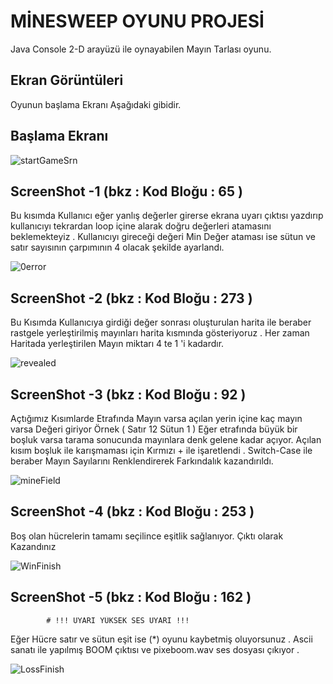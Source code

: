 # MİNESWEEP OYUNU PROJESİ

Java Console 2-D arayüzü ile oynayabilen Mayın Tarlası oyunu.

## Ekran Görüntüleri
Oyunun başlama Ekranı Aşağıdaki gibidir.
## Başlama Ekranı 
![startGameSrn](https://github.com/r7tk/SecretVault/assets/6598877/88f4af0f-93f7-4f75-9ea6-d10f8737b74a)

## ScreenShot -1  (bkz : Kod Bloğu : 65 )
  Bu kısımda Kullanıcı eğer yanlış değerler girerse ekrana uyarı çıktısı yazdırıp kullanıcıyı tekrardan
loop içine alarak doğru değerleri atamasını beklemekteyiz . Kullanıcıyı gireceği değeri Min Değer ataması 
ise sütun ve satır sayısının çarpımının 4 olacak şekilde ayarlandı.


![0error](https://github.com/r7tk/SecretVault/assets/6598877/2a821fe5-a7f9-44a4-abad-75aa43f11c9e)

## ScreenShot -2  (bkz : Kod Bloğu : 273 )

  Bu Kısımda Kullanıcıya girdiği değer sonrası oluşturulan harita ile beraber rastgele yerleştirilmiş mayınları 
harita kısmında gösteriyoruz . Her zaman Haritada yerleştirilen Mayın miktarı 4 te 1 'i kadardır.

![revealed](https://github.com/r7tk/SecretVault/assets/6598877/751cfe4f-d256-41a9-9efa-f5761242bb20)

## ScreenShot -3 (bkz : Kod Bloğu : 92 )

  Açtığımız Kısımlarde Etrafında Mayın varsa açılan yerin içine kaç mayın varsa Değeri giriyor 
Örnek ( Satır 12 Sütun 1 ) Eğer etrafında büyük bir boşluk varsa tarama sonucunda mayınlara denk gelene kadar açıyor.
Açılan kısım boşluk ile karışmaması için Kırmızı + ile işaretlendi . 
  Switch-Case ile beraber Mayın Sayılarını Renklendirerek Farkındalık kazandırıldı.
  
![mineField](https://github.com/r7tk/SecretVault/assets/6598877/e7aab9ed-2bdb-469c-ba4e-72d95bf41a79)

## ScreenShot -4 (bkz : Kod Bloğu : 253 )
  Boş olan hücrelerin tamamı seçilince eşitlik sağlanıyor. Çıktı olarak Kazandınız 

![WinFinish](https://github.com/r7tk/SecretVault/assets/6598877/97335bfb-5e9b-46af-9fb8-95170e78524f)

## ScreenShot -5 (bkz : Kod Bloğu : 162 )

            # !!! UYARI YÜKSEK SES UYARI !!! 

  Eğer Hücre satır ve sütun eşit ise (*) oyunu kaybetmiş oluyorsunuz . Ascii sanatı ile yapılmış
BOOM çıktısı ve pixeboom.wav ses dosyası çıkıyor .

![LossFinish](https://github.com/r7tk/SecretVault/assets/6598877/217443c9-f09d-428b-a59c-db3958712ac4)
